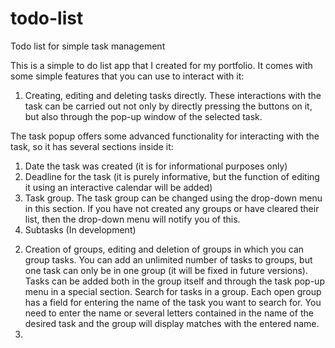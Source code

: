 # todo-list
Todo list for simple task management

This is a simple to do list app that I created for my portfolio. It comes with some simple features that you can use to interact with it:
1) Creating, editing and deleting tasks directly. These interactions with the task can be carried out not only by directly pressing the buttons on it, but also through the pop-up window of the selected task.

The task popup offers some advanced functionality for interacting with the task, so it has several sections inside it:
1. Date the task was created (it is for informational purposes only)
2. Deadline for the task (it is purely informative, but the function of editing it using an interactive calendar will be added)
3. Task group. The task group can be changed using the drop-down menu in this section. If you have not created any groups or have cleared their list, then the drop-down menu will notify you of this.
4. Subtasks (In development)


2) Creation of groups, editing and deletion of groups in which you can group tasks. You can add an unlimited number of tasks to groups, but one task can only be in one group (it will be fixed in future versions). Tasks can be added both in the group itself and through the task pop-up menu in a special section.
Search for tasks in a group. Each open group has a field for entering the name of the task you want to search for. You need to enter the name or several letters contained in the name of the desired task and the group will display matches with the entered name.
3) 
